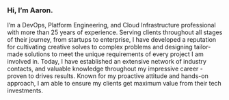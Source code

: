 ### Hi, I’m Aaron.

I’m a DevOps, Platform Engineering, and Cloud Infrastructure professional with more than 25 years of experience. Serving clients throughout all stages of their journey, from startups to enterprise, I have developed a reputation for cultivating creative solves to complex problems and designing tailor-made solutions to meet the unique requirements of every project I am involved in. Today, I have established an extensive network of industry contacts, and valuable knowledge throughout my impressive career - proven to drives results. Known for my proactive attitude and hands-on approach, I am able to ensure my clients get maximum value from their tech investments.
